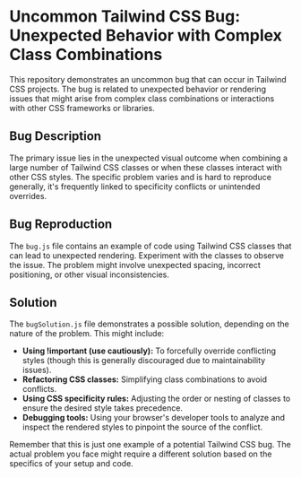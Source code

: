 # Uncommon Tailwind CSS Bug: Unexpected Behavior with Complex Class Combinations

This repository demonstrates an uncommon bug that can occur in Tailwind CSS projects. The bug is related to unexpected behavior or rendering issues that might arise from complex class combinations or interactions with other CSS frameworks or libraries. 

## Bug Description

The primary issue lies in the unexpected visual outcome when combining a large number of Tailwind CSS classes or when these classes interact with other CSS styles.  The specific problem varies and is hard to reproduce generally, it's frequently linked to specificity conflicts or unintended overrides.

## Bug Reproduction

The `bug.js` file contains an example of code using Tailwind CSS classes that can lead to unexpected rendering.  Experiment with the classes to observe the issue.  The problem might involve unexpected spacing, incorrect positioning, or other visual inconsistencies. 

## Solution

The `bugSolution.js` file demonstrates a possible solution, depending on the nature of the problem. This might include: 

* **Using !important (use cautiously):**  To forcefully override conflicting styles (though this is generally discouraged due to maintainability issues).
* **Refactoring CSS classes:** Simplifying class combinations to avoid conflicts.
* **Using CSS specificity rules:** Adjusting the order or nesting of classes to ensure the desired style takes precedence.
* **Debugging tools:** Using your browser's developer tools to analyze and inspect the rendered styles to pinpoint the source of the conflict.

Remember that this is just one example of a potential Tailwind CSS bug. The actual problem you face might require a different solution based on the specifics of your setup and code.
